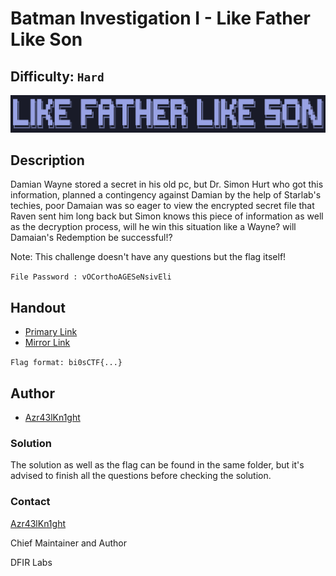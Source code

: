 # Batman Investigation I - Like Father Like Son
## Difficulty: `Hard`

![alt text](image.png)                               

## Description

Damian Wayne stored a secret in his old pc, but Dr. Simon Hurt who got this information, planned a contingency against Damian by the help of Starlab's techies, poor Damaian was so eager to view the encrypted secret file that Raven sent him long back but Simon knows this piece of information as well as the decryption process, will he win this situation like a Wayne? will Damaian's Redemption be successful!?

Note: This challenge doesn't have any questions but the flag itself!

`File Password : vOCorthoAGESeNsivEli`

## Handout
+ [Primary Link](https://drive.google.com/file/d/1Ewusc9amOY6GbWTWqPut45EyL7wGBweO/view?usp=sharing)
+ [Mirror Link](https://mega.nz/file/giFxmCJR#YFJICgO-0hVKalHCImRam49ErvNHsG-JY38pEVLFKxE)

`Flag format: bi0sCTF{...}`

## Author
- [Azr43lKn1ght](https://twitter.com/Azr43lKn1ght)

### Solution

The solution as well as the flag can be found in the same folder, but it's advised to finish all the questions before checking the solution.

### Contact

[Azr43lKn1ght](https://twitter.com/Azr43lKn1ght)

Chief Maintainer and Author

DFIR Labs

